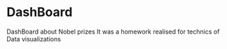 # DashBoard
DashBoard about Nobel prizes
It was a homework realised for technics of Data visualizations
